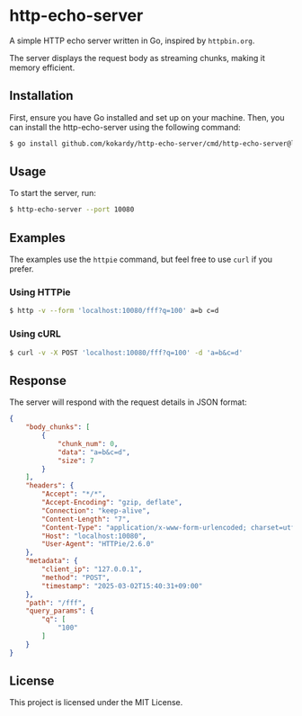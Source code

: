 # http-echo-server

A simple HTTP echo server written in Go, inspired by `httpbin.org`.

The server displays the request body as streaming chunks, making it memory efficient.

## Installation

First, ensure you have Go installed and set up on your machine. Then, you can install the http-echo-server using the following command:

```bash
$ go install github.com/kokardy/http-echo-server/cmd/http-echo-server@latest
```

## Usage

To start the server, run:

```bash
$ http-echo-server --port 10080
```

## Examples

The examples use the `httpie` command, but feel free to use `curl` if you prefer.

### Using HTTPie

```bash
$ http -v --form 'localhost:10080/fff?q=100' a=b c=d
```

### Using cURL

```bash
$ curl -v -X POST 'localhost:10080/fff?q=100' -d 'a=b&c=d'
```

## Response

The server will respond with the request details in JSON format:

```json
{
    "body_chunks": [
        {
            "chunk_num": 0,
            "data": "a=b&c=d",
            "size": 7
        }
    ],
    "headers": {
        "Accept": "*/*",
        "Accept-Encoding": "gzip, deflate",
        "Connection": "keep-alive",
        "Content-Length": "7",
        "Content-Type": "application/x-www-form-urlencoded; charset=utf-8",
        "Host": "localhost:10080",
        "User-Agent": "HTTPie/2.6.0"
    },
    "metadata": {
        "client_ip": "127.0.0.1",
        "method": "POST",
        "timestamp": "2025-03-02T15:40:31+09:00"
    },
    "path": "/fff",
    "query_params": {
        "q": [
            "100"
        ]
    }
}
```

## License

This project is licensed under the MIT License.

